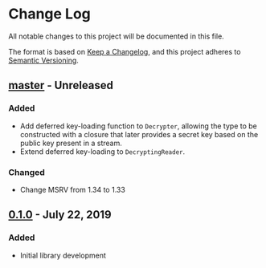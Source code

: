 # Change Log

All notable changes to this project will be documented in this file.

The format is based on [Keep a Changelog](https://keepachangelog.com/en/1.0.0/),
and this project adheres to [Semantic Versioning](https://semver.org/spec/v2.0.0.html).

## [master] - Unreleased
### Added
- Add deferred key-loading function to `Decrypter`, allowing the type to be
  constructed with a closure that later provides a secret key based on the
  public key present in a stream.
- Extend deferred key-loading to `DecryptingReader`.

### Changed
- Change MSRV from 1.34 to 1.33

## [0.1.0] - July 22, 2019
### Added
- Initial library development

[master]: https://github.com/saltlick-crypto/saltlick-rs/compare/0.1.0...master
[0.1.0]: https://github.com/saltlick-crypto/saltlick-rs/tree/0.1.0
